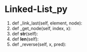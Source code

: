 # Linked-List_py
1. def _link_last(self, element, node):
2. def _get_node(self, index, x):
3. def __str__(self):
4. def __len__(self):
5. def _reverse(self, x, pred):
